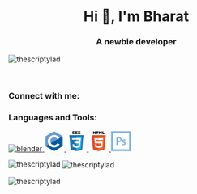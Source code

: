 <h1 align="center">Hi 👋, I'm Bharat</h1>
<h3 align="center">A newbie developer</h3>

<p align="left"> <img src="https://komarev.com/ghpvc/?username=thescriptylad&label=Profile%20views&color=0e75b6&style=flat" alt="thescriptylad" /> </p>

<p align="left"> <a href="https://twitter.com/" target="blank"><img src="https://img.shields.io/twitter/follow/?logo=twitter&style=for-the-badge" alt="" /></a> </p>

<h3 align="left">Connect with me:</h3>
<p align="left">
</p>

<h3 align="left">Languages and Tools:</h3>
<p align="left"> <a href="https://www.blender.org/" target="_blank" rel="noreferrer"> <img src="https://download.blender.org/branding/community/blender_community_badge_white.svg" alt="blender" width="40" height="40"/> </a> <a href="https://www.cprogramming.com/" target="_blank" rel="noreferrer"> <img src="https://raw.githubusercontent.com/devicons/devicon/master/icons/c/c-original.svg" alt="c" width="40" height="40"/> </a> <a href="https://www.w3schools.com/css/" target="_blank" rel="noreferrer"> <img src="https://raw.githubusercontent.com/devicons/devicon/master/icons/css3/css3-original-wordmark.svg" alt="css3" width="40" height="40"/> </a> <a href="https://www.w3.org/html/" target="_blank" rel="noreferrer"> <img src="https://raw.githubusercontent.com/devicons/devicon/master/icons/html5/html5-original-wordmark.svg" alt="html5" width="40" height="40"/> </a> <a href="https://www.photoshop.com/en" target="_blank" rel="noreferrer"> <img src="https://raw.githubusercontent.com/devicons/devicon/master/icons/photoshop/photoshop-line.svg" alt="photoshop" width="40" height="40"/> </a> </p>

<p><img align="left" src="https://github-readme-stats.vercel.app/api/top-langs?username=thescriptylad&show_icons=true&locale=en&layout=compact" alt="thescriptylad" /></p>

<p>&nbsp;<img align="center" src="https://github-readme-stats.vercel.app/api?username=thescriptylad&show_icons=true&locale=en" alt="thescriptylad" /></p>

<p><img align="center" src="https://github-readme-streak-stats.herokuapp.com/?user=thescriptylad&" alt="thescriptylad" /></p>
